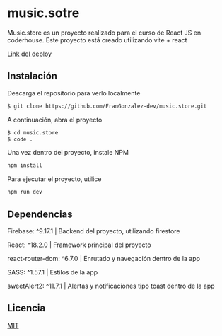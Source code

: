 # music.sotre

Music.store es un proyecto realizado para el curso de React JS en coderhouse.
Este proyecto está creado utilizando vite + react

[Link del deploy](https://musicstore-reactjs.netlify.app/)
## Instalación

Descarga el repositorio para verlo localmente
```bash
$ git clone https://github.com/FranGonzalez-dev/music.store.git
```

A continuación, abra el proyecto
```bash
$ cd music.store
$ code .
```

Una vez dentro del proyecto, instale NPM
```javascript
npm install
```
Para ejecutar el proyecto, utilice
```javascript
npm run dev
```


## Dependencias

Firebase: ^9.17.1 | Backend del proyecto, utilizando firestore

React: ^18.2.0 | Framework principal del proyecto

react-router-dom: ^6.7.0 | Enrutado y navegación dentro de la app

SASS: ^1.57.1 | Estilos de la app

sweetAlert2: ^11.7.1 | Alertas y notificaciones tipo toast dentro de la app



## Licencia

[MIT](https://choosealicense.com/licenses/mit/)